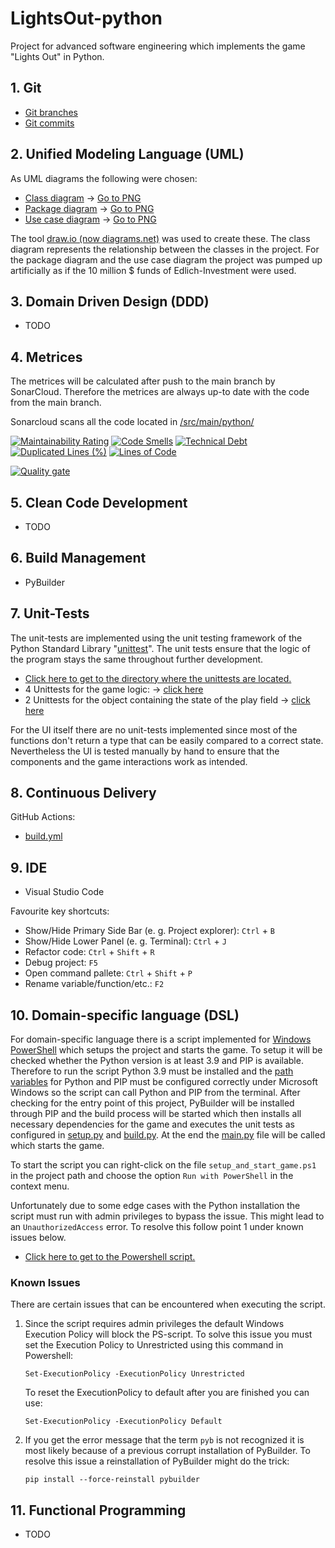 # LightsOut-python
Project for advanced software engineering which implements the game "Lights Out" in Python.

## 1. Git
- [Git branches](https://github.com/vipin2310/LightsOut-python/branches)
- [Git commits](https://github.com/vipin2310/LightsOut-python/commits)

## 2. Unified Modeling Language (UML) 
As UML diagrams the following were chosen:
- [Class diagram](https://github.com/vipin2310/LightsOut-python/tree/main/docs/class%20diagram) &rarr; [Go to PNG](https://github.com/vipin2310/LightsOut-python/blob/main/docs/class%20diagram/UML_class_diagram.drawio.png)
- [Package diagram](https://github.com/vipin2310/LightsOut-python/tree/main/docs/package%20diagram) &rarr; [Go to PNG](https://github.com/vipin2310/LightsOut-python/blob/main/docs/package%20diagram/UML_package_diagram.png)
- [Use case diagram](https://github.com/vipin2310/LightsOut-python/tree/main/docs/use%20case%20diagram) &rarr; [Go to PNG](https://github.com/vipin2310/LightsOut-python/blob/main/docs/use%20case%20diagram/UML_use%20case%20diagram.png)

The tool [draw.io (now diagrams.net)](https://www.diagrams.net) was used to create these.
The class diagram represents the relationship between the classes in the project.
For the package diagram and the use case diagram the project was pumped up artificially as if the 10 million $ funds of Edlich-Investment were used.

## 3. Domain Driven Design (DDD)
- TODO

## 4. Metrices
The metrices will be calculated after push to the main branch by SonarCloud. Therefore the metrices are always up-to date with the code from the main branch.

Sonarcloud scans all the code located in [/src/main/python/](https://github.com/vipin2310/LightsOut-python/tree/main/src/main/python)

[![Maintainability Rating](https://sonarcloud.io/api/project_badges/measure?project=vipin2310_LightsOut-python&metric=sqale_rating)](https://sonarcloud.io/summary/new_code?id=vipin2310_LightsOut-python)
[![Code Smells](https://sonarcloud.io/api/project_badges/measure?project=vipin2310_LightsOut-python&metric=code_smells)](https://sonarcloud.io/summary/new_code?id=vipin2310_LightsOut-python)
[![Technical Debt](https://sonarcloud.io/api/project_badges/measure?project=vipin2310_LightsOut-python&metric=sqale_index)](https://sonarcloud.io/summary/new_code?id=vipin2310_LightsOut-python)
[![Duplicated Lines (%)](https://sonarcloud.io/api/project_badges/measure?project=vipin2310_LightsOut-python&metric=duplicated_lines_density)](https://sonarcloud.io/summary/new_code?id=vipin2310_LightsOut-python)
[![Lines of Code](https://sonarcloud.io/api/project_badges/measure?project=vipin2310_LightsOut-python&metric=ncloc)](https://sonarcloud.io/summary/new_code?id=vipin2310_LightsOut-python)


[![Quality gate](https://sonarcloud.io/api/project_badges/quality_gate?project=vipin2310_LightsOut-python)](https://sonarcloud.io/summary/new_code?id=vipin2310_LightsOut-python)

## 5. Clean Code Development
- TODO

## 6. Build Management
- PyBuilder

## 7. Unit-Tests
The unit-tests are implemented using the unit testing framework of the Python Standard Library "[unittest](https://docs.python.org/3/library/unittest.html)". The unit tests ensure that the logic of the program stays the same throughout further development.

- [Click here to get to the directory where the unittests are located.](https://github.com/vipin2310/LightsOut-python/tree/develop/src/unittest/python)
- 4 Unittests for the game logic: &rarr; [click here](https://github.com/vipin2310/LightsOut-python/blob/develop/src/unittest/python/game_logic_test.py)
- 2 Unittests for the object containing the state of the play field &rarr; [click here](https://github.com/vipin2310/LightsOut-python/blob/develop/src/unittest/python/light_model_container_test.py)

For the UI itself there are no unit-tests implemented since most of the functions don't return a type that can be easily compared to a correct state. Nevertheless the UI is tested manually by hand to ensure that the components and the game interactions work as intended.

## 8. Continuous Delivery
GitHub Actions:
- [build.yml](https://github.com/vipin2310/LightsOut-python/blob/main/.github/workflows/build.yml)

## 9. IDE
- Visual Studio Code

Favourite key shortcuts:
- Show/Hide Primary Side Bar (e. g. Project explorer): `Ctrl` + `B`
- Show/Hide Lower Panel (e. g. Terminal): `Ctrl` + `J`
- Refactor code: `Ctrl` + `Shift` + `R`
- Debug project: `F5`
- Open command pallete: `Ctrl` + `Shift` + `P`
- Rename variable/function/etc.: `F2`

## 10. Domain-specific language (DSL)
For domain-specific language there is a script implemented for [Windows PowerShell](https://learn.microsoft.com/en-us/powershell/scripting/overview) which setups the project and starts the game.
To setup it will be checked whether the Python version is at least 3.9 and PIP is available. Therefore to run the script Python 3.9 must be installed and the [path variables](https://learn.microsoft.com/en-us/powershell/module/microsoft.powershell.core/about/about_environment_variables) for Python and PIP must be configured correctly under Microsoft Windows so the script can call Python and PIP from the terminal.
After checking for the entry point of this project, PyBuilder will be installed through PIP and the build process will be started which then installs all necessary dependencies for the game and executes the unit tests as configured in [setup.py](https://github.com/vipin2310/LightsOut-python/blob/main/setup.py) and [build.py](https://github.com/vipin2310/LightsOut-python/blob/main/build.py).
At the end the [main.py](https://github.com/vipin2310/LightsOut-python/blob/main/src/main/python/main.py) file will be called which starts the game.

To start the script you can right-click on the file `setup_and_start_game.ps1` in the project path and choose the option `Run with PowerShell` in the context menu.

Unfortunately due to some edge cases with the Python installation the script must run with admin privileges to bypass the issue. This might lead to an `UnauthorizedAccess` error. To resolve this follow  point 1 under known issues below.

- [Click here to get to the Powershell script.](https://github.com/vipin2310/LightsOut-python/blob/main/setup_and_start_game.ps1)

### Known Issues
There are certain issues that can be encountered when executing the script.

1. Since the script requires admin privileges the default Windows Execution Policy will block the PS-script. To solve this issue you must set the Execution Policy to Unrestricted using this command in Powershell:

    ```
    Set-ExecutionPolicy -ExecutionPolicy Unrestricted
    ```

    To reset the ExecutionPolicy to default after you are finished you can use:

    ```
    Set-ExecutionPolicy -ExecutionPolicy Default
    ```

2. If you get the error message that the term `pyb` is not recognized it is most likely because of a previous corrupt installation of PyBuilder. To resolve this issue a reinstallation of PyBuilder might do the trick:

    ```
    pip install --force-reinstall pybuilder
    ```

## 11. Functional Programming
- TODO